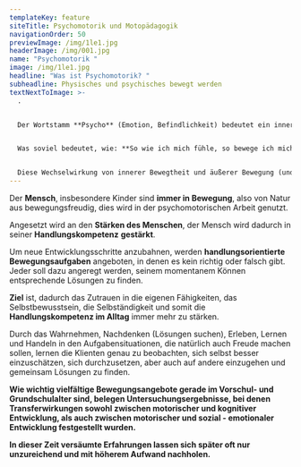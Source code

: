 ```yaml
---
templateKey: feature
siteTitle: Psychomotorik und Motopädagogik
navigationOrder: 50
previewImage: /img/1le1.jpg
headerImage: /img/001.jpg
name: "Psychomotorik "
image: /img/1le1.jpg
headline: "Was ist Psychomotorik? "
subheadline: Physisches und psychisches bewegt werden
textNextToImage: >-
  . 


  Der Wortstamm **Psycho** (Emotion, Befindlichkeit) bedeutet ein inneres, emotionales Bewegtsein , das von innen heraus, über die **Motorik** (Bewegung) sichtbar wird.


  Was soviel bedeutet, wie: **So wie ich mich fühle, so bewege ich mich! Wie ich mich bewege so fühle ich mich!**


  Diese Wechselwirkung von innerer Bewegtheit und äußerer Bewegung (und auch umgekehrt) ist Psychomotorik.
---
```

Der **Mensch**, insbesondere Kinder sind **immer in Bewegung**, also von Natur aus bewegungsfreudig, dies wird in der psychomotorischen Arbeit genutzt.

Angesetzt wird an den **Stärken des Menschen**, der Mensch wird dadurch in seiner **Handlungskompetenz** **gestärkt**.

Um neue Entwicklungsschritte anzubahnen, werden **handlungsorientierte Bewegungsaufgaben** angeboten, in denen es kein richtig oder falsch gibt. Jeder soll dazu angeregt werden, seinem momentanem Können entsprechende Lösungen zu finden.

**Ziel** ist, dadurch das Zutrauen in die eigenen Fähigkeiten, das Selbstbewusstsein, die Selbständigkeit und somit die **Handlungskompetenz im Alltag** immer mehr zu stärken.

Durch das Wahrnehmen, Nachdenken (Lösungen suchen), Erleben, Lernen und Handeln in den Aufgabensituationen, die natürlich auch Freude machen sollen, lernen die Klienten genau zu beobachten, sich selbst besser einzuschätzen, sich durchzusetzen, aber auch auf andere einzugehen und gemeinsam Lösungen zu finden.

**Wie wichtig vielfältige Bewegungsangebote gerade im Vorschul- und Grundschulalter sind, belegen Untersuchungsergebnisse, bei denen Transferwirkungen sowohl zwischen motorischer und kognitiver Entwicklung, als auch zwischen motorischer und sozial - emotionaler Entwicklung festgestellt wurden.**

**In dieser Zeit versäumte Erfahrungen lassen sich später oft nur unzureichend und mit höherem Aufwand nachholen.**
